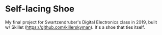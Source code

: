 # Self-lacing Shoe

My final project for Swartzendruber's Digital Electronics class in 2019, built w/ Skillet (https://github.com/killerskyman).
It's a shoe that ties itself.
